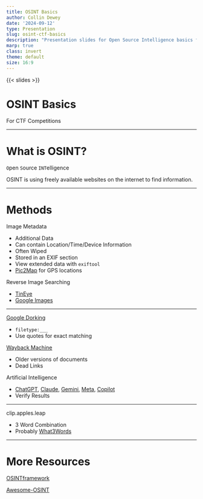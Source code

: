 ```yaml
---
title: OSINT Basics
author: Collin Dewey
date: '2024-09-12'
type: Presentation
slug: osint-ctf-basics
description: "Presentation slides for Open Source Intelligence basics for beginner level Capture The Flag style cybersecurity challenges."
marp: true
class: invert
theme: default
size: 16:9
---
```


<link rel="stylesheet" href="../presentations.css">
{{< slides >}}

# OSINT Basics
<!-- _footer: By Collin Dewey-->

For CTF Competitions

---

# What is OSINT?


`O`pen `S`ource `INT`elligence

OSINT is using freely available websites on the internet to find information.

---

# Methods

Image Metadata
- Additional Data
- Can contain Location/Time/Device Information
- Often Wiped
- Stored in an EXIF section
- View extended data with `exiftool`
- [Pic2Map](https://www.pic2map.com/) for GPS locations

Reverse Image Searching
- [TinEye](https://tineye.com/)
- [Google Images](https://images.google.com/)

---

[Google Dorking](https://en.wikipedia.org/wiki/Google_hacking)
- `filetype:___`
- Use quotes for exact matching

[Wayback Machine](https://web.archive.org/)
- Older versions of documents
- Dead Links

Artificial Intelligence
- [ChatGPT](https://chatgpt.com/), [Claude](https://claude.ai/), [Gemini](https://gemini.google.com/), [Meta](https://www.meta.ai/), [Copilot](https://copilot.microsoft.com/)
- Verify Results

---

clip.apples.leap
- 3 Word Combination
- Probably [What3Words](https://what3words.com/)

---

# More Resources

[OSINTframework](https://osintframework.com/)

[Awesome-OSINT](https://github.com/jivoi/awesome-osint)